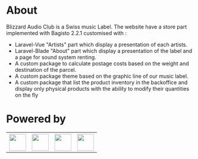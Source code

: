 <h1>About</h1>
<p>
    Blizzard Audio Club is a Swiss music Label. The website have a store part implemented with Bagisto 2.2.1 customised with :
    <ul>
        <li>Laravel-Vue "Artists" part which display a presentation of each artists.</li>
        <li>Laravel-Blade "About" part which display a presentation of the label and a page for sound system renting.</li>
        <li>A custom package to calculate postage costs based on the weight and destination of the parcel.</li>
        <li>A custom package theme based on the graphic line of our music label.</li>
        <li>A custom package that list the product inventory in the backoffice and display only physical products with the ability to modify their quantities on the fly</li>
    </ul>
</p>

<h1>Powered by</h1>
<div>
    <table>
        <tbody>
            <tr>
                <th>
                    <img height="45px" src="https://camo.githubusercontent.com/ab9b47e08e4537756486d23cec245f1dd3f9cf43f961e3646b40b58b811ed34b/68747470733a2f2f6261676973746f2e636f6d2f77702d636f6e74656e742f7468656d65732f6261676973746f2f696d616765732f6c6f676f2e706e67">
                </th>
                <th>
                    <img height="45px" src="https://upload.wikimedia.org/wikipedia/commons/3/36/Logo.min.svg">
                </th>
                <th>
                    <img height="45px" src="https://upload.wikimedia.org/wikipedia/commons/thumb/9/95/Vue.js_Logo_2.svg/2219px-Vue.js_Logo_2.svg.png">
                </th>
                <th>
                    <img height="45px" src="https://upload.wikimedia.org/wikipedia/commons/thumb/b/ba/Stripe_Logo%2C_revised_2016.svg/1024px-Stripe_Logo%2C_revised_2016.svg.png">
                </th>
            </tr>
        </tbody>
    </table>
</div>
